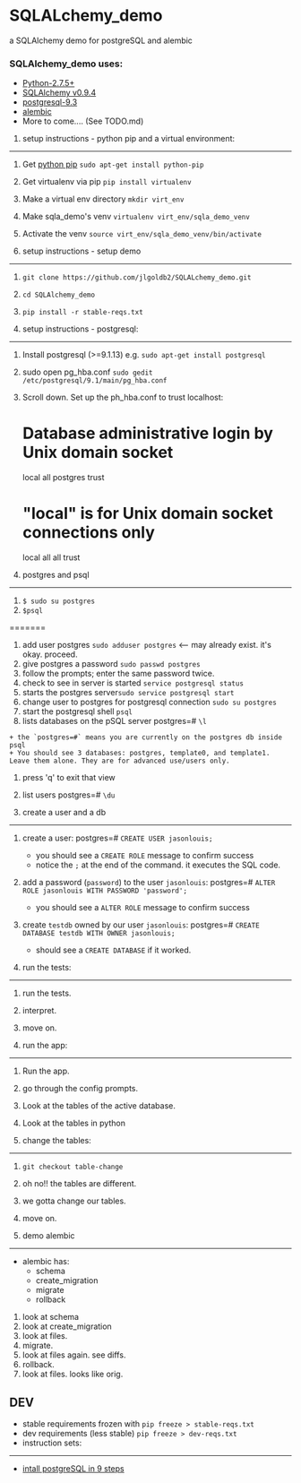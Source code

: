 SQLALchemy_demo
===============

a SQLAlchemy demo for postgreSQL and alembic

### SQLAlchemy_demo uses:

+ [Python-2.7.5+](https://www.python.org/download/releases/2.7.5 "Python") 
+ [SQLAlchemy v0.9.4 ](http://docs.sqlalchemy.org/en/rel_0_9/ "SQLAlchemy")
+ [postgresql-9.3](http://www.postgresql.org/download/linux/debian/ "postgres")
+ [alembic](http://alembic.readthedocs.org/en/latest/ "alembic")
+ More to come.... (See TODO.md)


1. setup instructions - python pip and a virtual environment:
---------------
  1. Get [python pip](http://pip.readthedocs.org/en/latest/installing.html "pip") `sudo apt-get install python-pip`
  1. Get virtualenv via pip `pip install virtualenv`
  1. Make a virtual env directory `mkdir virt_env`
  1. Make sqla_demo's venv `virtualenv virt_env/sqla_demo_venv`
  1. Activate the venv `source virt_env/sqla_demo_venv/bin/activate` 

2. setup instructions - setup demo
-------------
  1. `git clone https://github.com/jlgoldb2/SQLALchemy_demo.git`
  1. `cd SQLAlchemy_demo`
  1. `pip install -r stable-reqs.txt`




3. setup instructions - postgresql:
---------------
  1. Install postgresql (>=9.1.13) e.g. `sudo apt-get install postgresql`
  1. sudo open pg_hba.conf `sudo gedit /etc/postgresql/9.1/main/pg_hba.conf`
  1. Scroll down. Set up the ph_hba.conf to trust localhost:

        # Database administrative login by Unix domain socket
        local   all     postgres                         trust
        
        # "local" is for Unix domain socket connections only
        local   all     all                             trust

    

        
  

4. postgres and psql
---------------

  1. `$ sudo su postgres`
  2. `$psql`
 
=======
  1.  add user postgres `sudo adduser postgres`  <-- may already exist. it's okay. proceed.
  1. give postgres a password `sudo passwd postgres`
  1. follow the prompts; enter the same password twice.
  1. check to see in server is started `service postgresql status`
  1. starts the postgres server`sudo service postgresql start` 
  1. change user to postgres for postgresql connection `sudo su postgres`
  1. start the postgresql shell `psql`
  1. lists databases on the pSQL server postgres=# `\l`

    + the `postgres=#` means you are currently on the postgres db inside psql
    + You should see 3 databases: postgres, template0, and template1. Leave them alone. They are for advanced use/users only.
  
  1. press 'q' to exit that view
  1. list users postgres=# `\du`


5. create a user and a db
-----------

  1. create a user: postgres=# `CREATE USER jasonlouis;`
      + you should see a `CREATE ROLE` message to confirm success
      + notice the `;` at the end of the command. it executes the SQL code.
  1. add a password (`password`) to the user `jasonlouis`: postgres=# `ALTER ROLE jasonlouis WITH PASSWORD 'password';`
      + you should see a `ALTER ROLE` message to confirm success
  1. create `testdb` owned by our user `jasonlouis`: postgres=# `CREATE DATABASE testdb WITH OWNER jasonlouis;`
      + should see a `CREATE DATABASE` if it worked.

6. run the tests:
----------
  1. run the tests.
  1. interpret.
  1. move on.

7. run the app: 
------------
  1. Run the app.
  1. go through the config prompts.
  1. Look at the tables of the active database.
  1. Look at the tables in python

8. change the tables:
------------
  1. `git checkout table-change`
  1. oh no!! the tables are different. 
  1. we gotta change our tables.
  1. move on.

9. demo alembic
------
  * alembic has: 
    + schema
    + create_migration
    + migrate
    + rollback

  1. look at schema
  1. look at create_migration
  1. look at files.
  1. migrate.
  1. look at files again. see diffs.
  1. rollback.
  1. look at files. looks like orig.


DEV
------ 
+ stable requirements frozen with `pip freeze > stable-reqs.txt`
+ dev requirements (less stable)  `pip freeze > dev-reqs.txt`
+ instruction sets:
-------
  + [intall postgreSQL in 9 steps](http://www.thegeekstuff.com/2009/04/linux-postgresql-install-and-configure-from-source/ "postgresql install")
